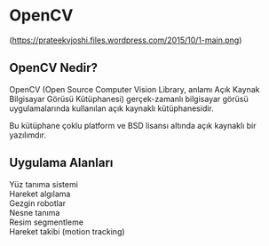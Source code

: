 # OpenCV

(https://prateekvjoshi.files.wordpress.com/2015/10/1-main.png)

## OpenCV Nedir?

OpenCV (Open Source Computer Vision Library, anlamı Açık Kaynak Bilgisayar Görüsü Kütüphanesi) gerçek-zamanlı bilgisayar görüsü uygulamalarında kullanılan açık kaynaklı kütüphanesidir. 

Bu kütüphane çoklu platform ve BSD lisansı altında açık kaynaklı bir yazılımdır.

## Uygulama Alanları

Yüz tanıma sistemi <br>
Hareket algılama   <br>
Gezgin robotlar    <br>
Nesne tanıma       <br>
Resim segmentleme  <br>
Hareket takibi (motion tracking)   <br>
